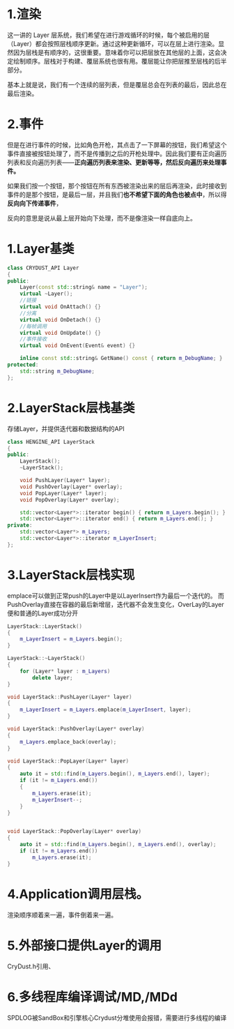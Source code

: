 
# 1.渲染
这一讲的 Layer 层系统，我们希望在进行游戏循环的时候，每个被启用的层（Layer）都会按照层栈顺序更新。通过这种更新循环，可以在层上进行渲染。显然因为层栈是有顺序的，这很重要。意味着你可以把层放在其他层的上面，这会决定绘制顺序。层栈对于构建、覆层系统也很有用。覆层能让你把层推至层栈的后半部分。

基本上就是说，我们有一个连续的层列表，但是覆层总会在列表的最后，因此总在最后渲染。


# 2.事件
但是在进行事件的时候，比如角色开枪，其点击了一下屏幕的按钮，我们希望这个事件直接被按钮处理了，而不是传播到之后的开枪处理中。因此我们要有正向遍历列表和反向遍历列表——**正向遍历列表来渲染、更新等等，然后反向遍历来处理事件。**

如果我们按一个按钮，那个按钮在所有东西被渲染出来的层后再渲染，此时接收到事件的是那个按钮，是最后一层，并且我们**也不希望下面的角色也被点中**，所以得**反向向下传递事件**，

反向的意思是说从最上层开始向下处理，而不是像渲染一样自底向上。

# 1.Layer基类

```c++
class CRYDUST_API Layer
{
public:
	Layer(const std::string& name = "Layer");
	virtual ~Layer();
	//链接
	virtual void OnAttach() {}
	//分离
	virtual void OnDetach() {}
	//每帧调用
	virtual void OnUpdate() {}
	//事件接收
	virtual void OnEvent(Event& event) {}

	inline const std::string& GetName() const { return m_DebugName; }
protected:
	std::string m_DebugName;
};

```

# 2.LayerStack层栈基类
存储Layer，并提供迭代器和数据结构的API
```c++
class HENGINE_API LayerStack
{
public:
	LayerStack();
	~LayerStack();

	void PushLayer(Layer* layer);
	void PushOverlay(Layer* overlay);
	void PopLayer(Layer* layer);
	void PopOverlay(Layer* overlay);

	std::vector<Layer*>::iterator begin() { return m_Layers.begin(); }
	std::vector<Layer*>::iterator end() { return m_Layers.end(); }
private:
	std::vector<Layer*> m_Layers;
	std::vector<Layer*>::iterator m_LayerInsert;
};

```


# 3.LayerStack层栈实现
emplace可以做到正常push的Layer中是以LayerInsert作为最后一个迭代的。
而PushOverlay直接在容器的最后新增层，迭代器不会发生变化，OverLay的Layer便和普通的Layer成功分开
```c++
LayerStack::LayerStack()
{
	m_LayerInsert = m_Layers.begin();
}

LayerStack::~LayerStack()
{
	for (Layer* layer : m_Layers)
		delete layer;
}

void LayerStack::PushLayer(Layer* layer)
{
	m_LayerInsert = m_Layers.emplace(m_LayerInsert, layer);
}

void LayerStack::PushOverlay(Layer* overlay)
{
	m_Layers.emplace_back(overlay);
}

void LayerStack::PopLayer(Layer* layer)
{
	auto it = std::find(m_Layers.begin(), m_Layers.end(), layer);
	if (it != m_Layers.end())
	{
		m_Layers.erase(it);
		m_LayerInsert--;
	}
}


void LayerStack::PopOverlay(Layer* overlay)
{
	auto it = std::find(m_Layers.begin(), m_Layers.end(), overlay);
	if (it != m_Layers.end())
		m_Layers.erase(it);
}


```

# 4.Application调用层栈。
渲染顺序顺着来一遍，事件倒着来一遍。


# 5.外部接口提供Layer的调用
CryDust.h引用、


# 6.多线程库编译调试/MD,/MDd
SPDLOG被SandBox和引擎核心Crydust分堆使用会报错，需要进行多线程的编译

